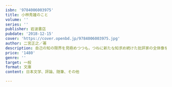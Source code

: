 ```yaml
---
isbn: '9784006003975'
title: 小林秀雄のこと
volume: ''
series: ''
publisher: 岩波書店
pubdate: '2018-12-15'
cover: 'https://cover.openbd.jp/9784006003975.jpg'
author: 二宮正之／著
description: 自己の知の限界を見極めつつも，つねに新たな知求め続けた批評家の全体像を伝える本格的評論．
price: '1480'
genre: ''
target: 一般
format: 文庫
content: 日本文学、評論、随筆、その他

---
```

